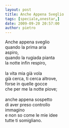 ```yaml
---
layout: post
title: Anche Appena Sveglio
tags: [speciale,onestar,]
date: 2009-09-20 20:57:00
author: pietro
---
```

Anche appena sveglio<br/>quando la prima aria<br/>aspiro,<br/>quando la rugiada pianta<br/>la notte infin respiro,<br/><br/>la vita mia già vola<br/>già cerca, ti cerca altrove,<br/>forse in quelle gocce<br/>che per me la notte piove;<br/><br/>anche appena sospetto<br/>di aver preso controllo<br/>immagino<br/>e non so come le mie idee<br/>tutte ti somigliano.
